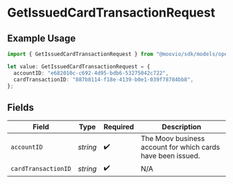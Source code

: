 # GetIssuedCardTransactionRequest

## Example Usage

```typescript
import { GetIssuedCardTransactionRequest } from "@moovio/sdk/models/operations";

let value: GetIssuedCardTransactionRequest = {
  accountID: "e682010c-c692-4d95-bdb6-53275042c722",
  cardTransactionID: "887b8114-f18e-4139-b0e1-039f78784bb8",
};
```

## Fields

| Field                                                       | Type                                                        | Required                                                    | Description                                                 |
| ----------------------------------------------------------- | ----------------------------------------------------------- | ----------------------------------------------------------- | ----------------------------------------------------------- |
| `accountID`                                                 | *string*                                                    | :heavy_check_mark:                                          | The Moov business account for which cards have been issued. |
| `cardTransactionID`                                         | *string*                                                    | :heavy_check_mark:                                          | N/A                                                         |